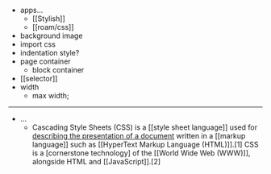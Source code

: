 - apps...
    - [[Stylish]]
    - [[roam/css]]
- background image
- import css
- indentation style?
- page container
    - block container
- [[selector]]
- width
    - max width;
- ---
- ...
    - Cascading Style Sheets (CSS) is a [[style sheet language]] used for [describing the presentation of a document](((8UTngpN0B))) written in a [[markup language]] such as [[HyperText Markup Language (HTML)]].[1] CSS is a [cornerstone technology] of the [[World Wide Web (WWW)]], alongside HTML and [[JavaScript]].[2]
